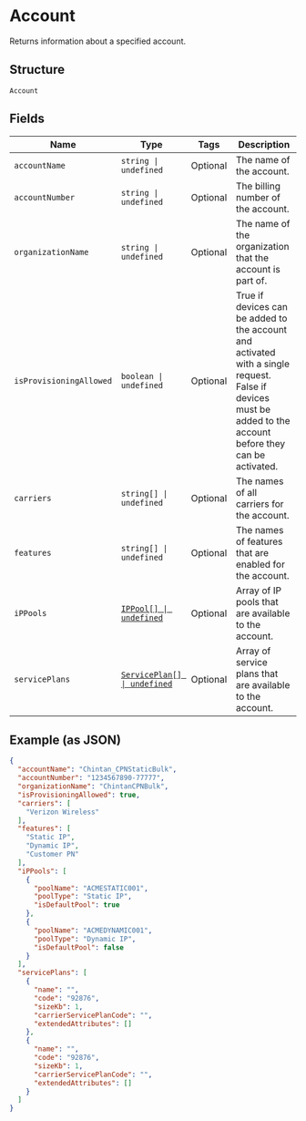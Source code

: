 
# Account

Returns information about a specified account.

## Structure

`Account`

## Fields

| Name | Type | Tags | Description |
|  --- | --- | --- | --- |
| `accountName` | `string \| undefined` | Optional | The name of the account. |
| `accountNumber` | `string \| undefined` | Optional | The billing number of the account. |
| `organizationName` | `string \| undefined` | Optional | The name of the organization that the account is part of. |
| `isProvisioningAllowed` | `boolean \| undefined` | Optional | True if devices can be added to the account and activated with a single request. False if devices must be added to the account before they can be activated. |
| `carriers` | `string[] \| undefined` | Optional | The names of all carriers for the account. |
| `features` | `string[] \| undefined` | Optional | The names of features that are enabled for the account. |
| `iPPools` | [`IPPool[] \| undefined`](../../doc/models/ip-pool.md) | Optional | Array of IP pools that are available to the account. |
| `servicePlans` | [`ServicePlan[] \| undefined`](../../doc/models/service-plan.md) | Optional | Array of service plans that are available to the account. |

## Example (as JSON)

```json
{
  "accountName": "Chintan_CPNStaticBulk",
  "accountNumber": "1234567890-77777",
  "organizationName": "ChintanCPNBulk",
  "isProvisioningAllowed": true,
  "carriers": [
    "Verizon Wireless"
  ],
  "features": [
    "Static IP",
    "Dynamic IP",
    "Customer PN"
  ],
  "iPPools": [
    {
      "poolName": "ACMESTATIC001",
      "poolType": "Static IP",
      "isDefaultPool": true
    },
    {
      "poolName": "ACMEDYNAMIC001",
      "poolType": "Dynamic IP",
      "isDefaultPool": false
    }
  ],
  "servicePlans": [
    {
      "name": "",
      "code": "92876",
      "sizeKb": 1,
      "carrierServicePlanCode": "",
      "extendedAttributes": []
    },
    {
      "name": "",
      "code": "92876",
      "sizeKb": 1,
      "carrierServicePlanCode": "",
      "extendedAttributes": []
    }
  ]
}
```

